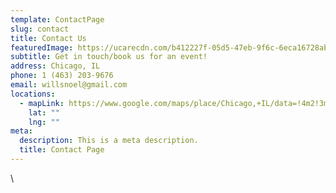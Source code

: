 ```yaml
---
template: ContactPage
slug: contact
title: Contact Us
featuredImage: https://ucarecdn.com/b412227f-05d5-47eb-9f6c-6eca16728abe/
subtitle: Get in touch/book us for an event!
address: Chicago, IL
phone: 1 (463) 203-9676
email: willsnoel@gmail.com
locations:
  - mapLink: https://www.google.com/maps/place/Chicago,+IL/data=!4m2!3m1!1s0x880e2c3cd0f4cbed:0xafe0a6ad09c0c000?sa=X&ved=2ahUKEwjq2Ojb273xAhVEWs0KHar5DMMQ8gEwAHoECAcQAQ
    lat: ""
    lng: ""
meta:
  description: This is a meta description.
  title: Contact Page
---
```

\